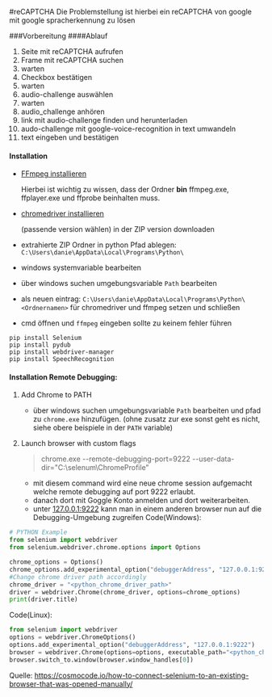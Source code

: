 #reCAPTCHA
Die Problemstellung ist hierbei ein reCAPTCHA von google mit google spracherkennung zu lösen

###Vorbereitung
####Ablauf
1. Seite mit reCAPTCHA aufrufen
1. Frame mit reCAPTCHA suchen
1. warten
1. Checkbox bestätigen
1. warten
1. audio-challenge auswählen
1. warten
1. audio_challenge anhören
1. link mit audio-challenge finden und herunterladen
1. audo-challenge mit google-voice-recognition in text umwandeln
1. text eingeben und bestätigen

#### Installation
- [FFmpeg installieren](https://ffmpeg.org/)

    Hierbei ist wichtig zu wissen, dass der Ordner __bin__ ffmpeg.exe, ffplayer.exe und ffprobe beinhalten muss.

- [chromedriver installieren](https://chromedriver.chromium.org/downloads)
    
    (passende version wählen) in der ZIP version downloaden

- extrahierte ZIP Ordner in python Pfad ablegen: `C:\Users\danie\AppData\Local\Programs\Python\`

- windows systemvariable bearbeiten 
- über windows suchen umgebungsvariable `Path` bearbeiten
- als neuen eintrag: `C:\Users\danie\AppData\Local\Programs\Python\<Ordnernamen>` für chromedriver und ffmpeg setzen und schließen
- cmd öffnen und `ffmpeg` eingeben sollte zu keinem fehler führen

```
pip install Selenium
pip install pydub
pip install webdriver-manager
pip install SpeechRecognition
```
#### Installation Remote Debugging:
1. Add Chrome to PATH
    - über windows suchen umgebungsvariable `Path` bearbeiten und pfad zu `chrome.exe` hinzufügen.
      (ohne zusatz zur exe sonst geht es nicht, siehe obere beispiele in der `PATH` variable)
      
1. Launch browser with custom flags
    > chrome.exe --remote-debugging-port=9222 --user-data-dir="C:\selenum\ChromeProfile"
   - mit diesem command wird eine neue chrome session aufgemacht welche remote debugging auf port 9222 erlaubt.
   - danach dort mit Goggle Konto anmelden und dort weiterarbeiten. 
   - unter [127.0.0.1:9222](http://127.0.0.1:9222) kann man in einem anderen browser nun auf die Debugging-Umgebung zugreifen
Code(Windows):
```python
# PYTHON Example
from selenium import webdriver
from selenium.webdriver.chrome.options import Options

chrome_options = Options()
chrome_options.add_experimental_option("debuggerAddress", "127.0.0.1:9222")
#Change chrome driver path accordingly
chrome_driver = "<python_chrome_driver_path>"
driver = webdriver.Chrome(chrome_driver, options=chrome_options)
print(driver.title)
```     
Code(Linux):
```python
from selenium import webdriver
options = webdriver.ChromeOptions()
options.add_experimental_option("debuggerAddress", "127.0.0.1:9222")
browser = webdriver.Chrome(options=options, executable_path="<python_chrome_driver_path>")
browser.switch_to.window(browser.window_handles[0])
```
Quelle: https://cosmocode.io/how-to-connect-selenium-to-an-existing-browser-that-was-opened-manually/   